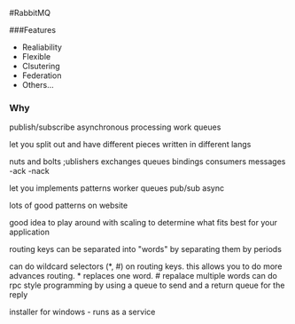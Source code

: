 #RabbitMQ###Features    * Realiability  * Flexible  * Clsutering  * Federation  * Others...### Whypublish/subscribeasynchronous processingwork queueslet you split out and have different pieces written in different langsnuts and bolts;ublishersexchangesqueuesbindingsconsumersmessages	-ack	-nacklet you implements patternsworker queuespub/subasynclots of good patterns on websitegood idea to play around with scaling to determine what fits best for your applicationrouting keys can be separated into "words" by separating them by periodscan do wildcard selectors (*, #) on routing keys. this allows you to do more advances routing.  * replaces one word. # repalace multiple wordscan do rpc style programming by using a queue to send and a return queue for the replyinstaller for windows - runs as a service 